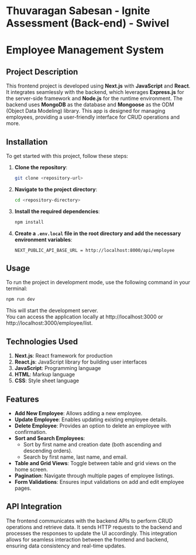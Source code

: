# Thuvaragan Sabesan - Ignite Assessment (Back-end) - Swivel

# Employee Management System

## Project Description

This frontend project is developed using **Next.js** with **JavaScript** and **React**. It integrates seamlessly with the backend, which leverages **Express.js** for the server-side framework and **Node.js** for the runtime environment. The backend uses **MongoDB** as the database and **Mongoose** as the ODM (Object Data Modeling) library. This app is designed for managing employees, providing a user-friendly interface for CRUD operations and more.

## Installation

To get started with this project, follow these steps:

1. **Clone the repository**:
    ```bash
    git clone <repository-url>
    ```

2. **Navigate to the project directory**:
    ```bash
    cd <repository-directory>
    ```

3. **Install the required dependencies**:
    ```bash
    npm install
    ```

4. **Create a `.env.local` file in the root directory and add the necessary environment variables**:
    ```env
    NEXT_PUBLIC_API_BASE_URL = http://localhost:8000/api/employee
    ```

## Usage

To run the project in development mode, use the following command in your terminal:

```bash
npm run dev
```

This will start the development server.  
You can access the application locally at http://localhost:3000 or http://localhost:3000/employee/list.

## Technologies Used

1. **Next.js**: React framework for production
2. **React.js**: JavaScript library for building user interfaces
3. **JavaScript**: Programming language
4. **HTML**: Markup language
5. **CSS**: Style sheet language

## Features

* **Add New Employee**: Allows adding a new employee.
* **Update Employee**: Enables updating existing employee details.
* **Delete Employee**: Provides an option to delete an employee with confirmation.
* **Sort and Search Employees**:  
    - Sort by first name and creation date (both ascending and descending orders).  
    - Search by first name, last name, and email.
* **Table and Grid Views**: Toggle between table and grid views on the home screen.
* **Pagination**: Navigate through multiple pages of employee listings.
* **Form Validations**: Ensures input validations on add and edit employee pages.

## API Integration

The frontend communicates with the backend APIs to perform CRUD operations and retrieve data. It sends HTTP requests to the backend and processes the responses to update the UI accordingly. This integration allows for seamless interaction between the frontend and backend, ensuring data consistency and real-time updates.